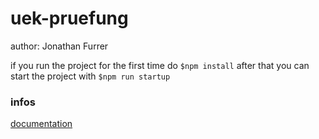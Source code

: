 # uek-pruefung
author: Jonathan Furrer


if you run the project for the first time do ```$npm install``` after that you can start the project with ```$npm run startup```

### infos

[documentation](http://localhost:3000/api-docs/)